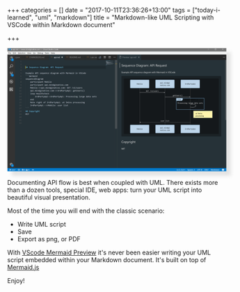 +++
categories = []
date = "2017-10-11T23:36:26+13:00"
tags = ["today-i-learned", "uml", "markdown"]
title = "Markdown-like UML Scripting with VSCode within Markdown document"

+++

<img src="/images/til/til-mermaid.png" width="800" style="-webkit-box-shadow: 10px 10px 8px 0px rgba(156,156,156,0.27);-moz-box-shadow: 10px 10px 8px 0px rgba(156,156,156,0.27);box-shadow: 10px 10px 8px 0px rgba(156,156,156,0.27);">

Documenting API flow is best when coupled with UML. There exists more than a dozen tools, special IDE, web apps: turn your UML script into beautiful visual presentation.

Most of the time you will end with the classic scenario:

- Write UML script
- Save
- Export as png, or PDF

With [VScode Mermaid Preview](https://marketplace.visualstudio.com/items?itemName=vstirbu.vscode-mermaid-preview) it's never been easier writing your UML script embedded within your Markdown document. It's built on top of [Mermaid.js](https://mermaidjs.github.io/)

Enjoy!
